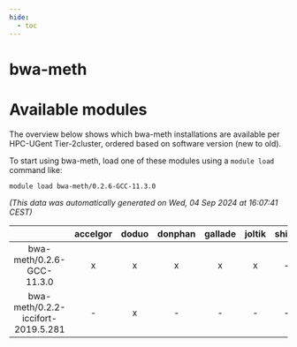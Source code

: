 ```yaml
---
hide:
  - toc
---
```


bwa-meth
========

# Available modules


The overview below shows which bwa-meth installations are available per HPC-UGent Tier-2cluster, ordered based on software version (new to old).

To start using bwa-meth, load one of these modules using a `module load` command like:

```shell
module load bwa-meth/0.2.6-GCC-11.3.0
```

*(This data was automatically generated on Wed, 04 Sep 2024 at 16:07:41 CEST)*  

| |accelgor|doduo|donphan|gallade|joltik|shinx|skitty|
| :---: | :---: | :---: | :---: | :---: | :---: | :---: | :---: |
|bwa-meth/0.2.6-GCC-11.3.0|x|x|x|x|x|-|x|
|bwa-meth/0.2.2-iccifort-2019.5.281|-|x|-|-|-|-|-|
